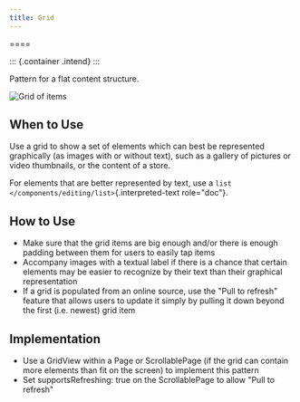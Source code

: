 ```yaml
---
title: Grid
---
```

====

::: {.container .intend}
:::

Pattern for a flat content structure.

![Grid of items](/hig/Grid.png)

When to Use
-----------

Use a grid to show a set of elements which can best be represented
graphically (as images with or without text), such as a gallery of
pictures or video thumbnails, or the content of a store.

For elements that are better represented by text, use a
`list </components/editing/list>`{.interpreted-text role="doc"}.

How to Use
----------

-   Make sure that the grid items are big enough and/or there is enough
    padding between them for users to easily tap items
-   Accompany images with a textual label if there is a chance that
    certain elements may be easier to recognize by their text than their
    graphical representation
-   If a grid is populated from an online source, use the \"Pull to
    refresh\" feature that allows users to update it simply by pulling
    it down beyond the first (i.e. newest) grid item

Implementation
--------------

-   Use a GridView within a Page or ScrollablePage (if the grid can
    contain more elements than fit on the screen) to implement this
    pattern
-   Set supportsRefreshing: true on the ScrollablePage to allow \"Pull
    to refresh\"

